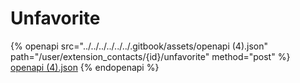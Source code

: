 # Unfavorite

{% openapi src="../../../../../../.gitbook/assets/openapi (4).json" path="/user/extension_contacts/{id}/unfavorite" method="post" %}
[openapi (4).json](<../../../../../../.gitbook/assets/openapi (4).json>)
{% endopenapi %}

